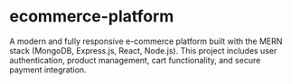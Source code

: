 # ecommerce-platform
 A modern and fully responsive e-commerce platform built with the MERN stack (MongoDB, Express.js, React, Node.js). This project includes user authentication, product management, cart functionality, and secure payment integration.
